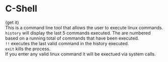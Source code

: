# C-Shell
(get it) <br />
This is a command line tool that allows the user to execute linux commands. <br />
`history` will display the last 5 commands executed. The are numbered based on a running total of commands that have been executed. <br />
`!!` executes the last valid command in the history executed. <br />
`exit` kills the process. <br />
If you enter any valid linux command it will be exectued via system calls. <br />